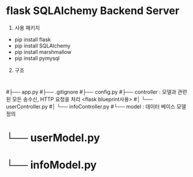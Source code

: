 # flask SQLAlchemy Backend Server
1. 사용 패키지
* pip install flask
* pip install SQLAlchemy
* pip install marshmallow
* pip install pymysql

2. 구조
#
#├── app.py
#├── .gitignore
#├── config.py
#├── controller : 모델과 관련된 모든 송수신, HTTP 요청을 처리  <flask blueprint사용>
#│     └── userController.py
#│     └── infoController.py
#└── model : 데이터 베이스 모델 정의
#      └── userModel.py
#      └── infoModel.py

